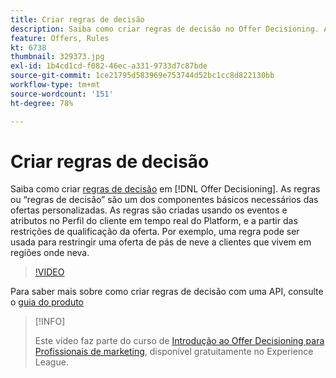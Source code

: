 ```yaml
---
title: Criar regras de decisão
description: Saiba como criar regras de decisão no Offer Decisioning. As regras são um dos componentes básicos necessários das ofertas personalizadas.
feature: Offers, Rules
kt: 6738
thumbnail: 329373.jpg
exl-id: 1b4cd1cd-f082-46ec-a331-9733d7c87bde
source-git-commit: 1ce21795d583969e753744d52bc1cc8d822130bb
workflow-type: tm+mt
source-wordcount: '151'
ht-degree: 78%

---
```


# Criar regras de decisão

Saiba como criar [regras de decisão](https://experienceleague.adobe.com/docs/journey-optimizer/using/offer-decisioniong/create-components/creating-decision-rules.html?lang=pt-BR) em [!DNL Offer Decisioning]. As regras ou “regras de decisão” são um dos componentes básicos necessários das ofertas personalizadas. As regras são criadas usando os eventos e atributos no Perfil do cliente em tempo real do Platform, e a partir das restrições de qualificação da oferta. Por exemplo, uma regra pode ser usada para restringir uma oferta de pás de neve a clientes que vivem em regiões onde neva.

>[!VIDEO](https://video.tv.adobe.com/v/329373?quality=12&learn=on)

Para saber mais sobre como criar regras de decisão com uma API, consulte o [guia do produto](https://experienceleague.adobe.com/docs/journey-optimizer/using/offer-decisioniong/api-reference/offers-api/decision-rules/create.html?lang=pt-BR)

>[!INFO]
>
> Este vídeo faz parte do curso de [Introdução ao Offer Decisioning para Profissionais de marketing](https://experienceleague.adobe.com/?recommended=ExperiencePlatform-U-1-2020.1.offerdecisioning), disponível gratuitamente no Experience League.
